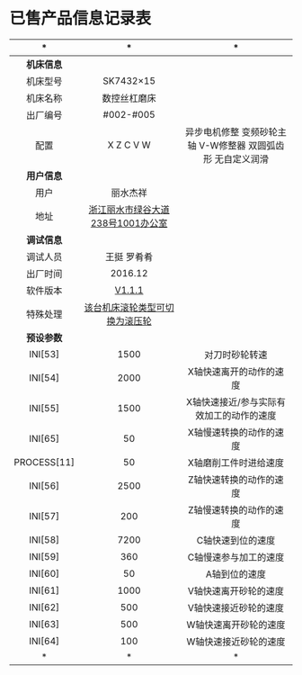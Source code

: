 # 已售产品信息记录表

|*|*|*|
|:----:|:----:|:----:|
|**机床信息**|||
|机床型号|SK7432×15|
|机床名称|数控丝杠磨床|
|出厂编号|#002-#005|
|配置|X Z C V W |异步电机修整 变频砂轮主轴 V-W修整器 双圆弧齿形 无自定义润滑
|**用户信息**||
|用户|丽水杰祥
|地址|[浙江丽水市绿谷大道238号1001办公室](http://f.amap.com/1N0yA_08627lZ)
|**调试信息**||
|调试人员|王挺 罗肴肴
|出厂时间|2016.12
|软件版本|[V1.1.1](https://github.com/nie11kun/Programing_NC/releases/tag/V1.1.1)
|特殊处理|[该台机床滚轮类型可切换为滚压轮](https://github.com/nie11kun/Programing_NC/compare/V1.1.1...SK7432-15_002-005)
|**预设参数**||
|INI[53]|1500|对刀时砂轮转速
|INI[54]|2000|X轴快速离开的动作的速度
|INI[55]|1500|X轴快速接近/参与实际有效加工的动作的速度
|INI[65]|50|X轴慢速转换的动作的速度
|PROCESS[11]|50|X轴磨削工件时进给速度
|INI[56]|2500|Z轴快速转换的动作的速度
|INI[57]|200|Z轴慢速转换的动作的速度
|INI[58]|7200|C轴快速到位的速度
|INI[59]|360|C轴慢速参与加工的速度
|INI[60]|50|A轴到位的速度
|INI[61]|1000|V轴快速离开砂轮的速度
|INI[62]|500|V轴快速接近砂轮的速度
|INI[63]|500|W轴快速离开砂轮的速度
|INI[64]|100|W轴快速接近砂轮的速度
|*|*|*|
